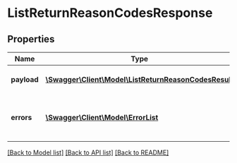 # ListReturnReasonCodesResponse

## Properties
Name | Type | Description | Notes
------------ | ------------- | ------------- | -------------
**payload** | [**\Swagger\Client\Model\ListReturnReasonCodesResult**](ListReturnReasonCodesResult.md) | The payload for the listReturnReasonCodes operation. | [optional] 
**errors** | [**\Swagger\Client\Model\ErrorList**](ErrorList.md) | One or more unexpected errors occurred during the listReturnReasonCodes operation. | [optional] 

[[Back to Model list]](../README.md#documentation-for-models) [[Back to API list]](../README.md#documentation-for-api-endpoints) [[Back to README]](../README.md)


